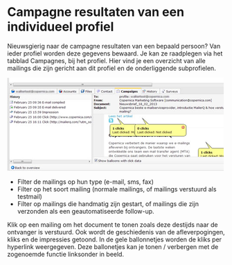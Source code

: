 # Campagne resultaten van een individueel profiel

Nieuwsgierig naar de campagne resultaten van een bepaald persoon? Van
ieder profiel worden deze gegevens bewaard. Je kan ze raadplegen via het
tabblad Campagnes, bij het profiel. Hier vind je een overzicht van alle
mailings die zijn gericht aan dit profiel en de onderliggende
subprofielen.

![](../images/campaignstab.jpg)

-   Filter de mailings op hun type (e-mail, sms, fax)
-   Filter op het soort mailing (normale mailings, of mailings verstuurd
    als testmail)
-   Filter op mailings die handmatig zijn gestart, of mailings die zijn
    verzonden als een geautomatiseerde follow-up.

Klik op een mailing om het document te tonen zoals deze destijds naar de
ontvanger is verstuurd. Ook wordt de geschiedenis van de
afleverpogingen, kliks en de impressies getoond. In de gele ballonnetjes
worden de kliks per hyperlink weergegeven. Deze ballonetjes kan je tonen
/ verbergen met de zogenoemde functie linksonder in beeld.
